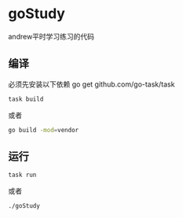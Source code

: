 # goStudy
andrew平时学习练习的代码

## 编译

必须先安装以下依赖
go get github.com/go-task/task

```sh
task build
```

或者

```sh
go build -mod=vendor
```

## 运行

```sh
task run
```

或者

```sh
./goStudy
```
